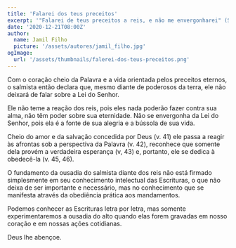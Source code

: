 ```yaml
---
title: 'Falarei dos teus preceitos'
excerpt: '"Falarei de teus preceitos a reis, e não me envergonharei" (Salmo 119.46)'
date: '2020-12-21T08:00Z'
author:
  name: Jamil Filho
  picture: '/assets/autores/jamil_filho.jpg'
ogImage:
  url: '/assets/thumbnails/falerei-dos-teus-preceitos.png'
---
```


Com o coração cheio da Palavra e a vida orientada pelos preceitos eternos, o salmista então declara que, mesmo diante de poderosos da terra, ele não deixará de falar sobre a Lei do Senhor.

Ele não teme a reação dos reis, pois eles nada poderão fazer contra sua alma, não têm poder sobre sua eternidade. Não se envergonha da Lei do Senhor, pois ela é a fonte de sua alegria e a bússola de sua vida.

Cheio do amor e da salvação concedida por Deus (v. 41) ele passa a reagir às afrontas sob a perspectiva da Palavra (v. 42), reconhece que somente dela provém a verdadeira esperança (v, 43) e, portanto, ele se dedica à obedecê-la (v. 45, 46).

O fundamento da ousadia do salmista diante dos reis não está firmado simplesmente em seu conhecimento intelectual das Escrituras, o que não deixa de ser importante e necessário, mas no conhecimento que se manifesta através da obediência prática aos mandamentos.

Podemos conhecer as Escrituras letra por letra, mas somente experimentaremos a ousadia do alto quando elas forem gravadas em nosso coração e em nossas ações cotidianas.

Deus lhe abençoe.